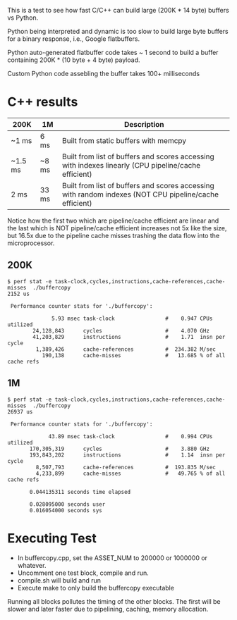 This is a test to see how fast C/C++ can build large (200K * 14 byte) buffers vs Python.

Python being interpreted and dynamic is too slow to build large byte buffers for a binary response, i.e., Google flatbuffers.

Python auto-generated flatbuffer code takes ~ 1 second to build a buffer containing 200K * (10 byte + 4 byte) payload.

Custom Python code assebling the buffer takes 100+ milliseconds


# C++ results

200K   | 1M   | Description
-------|------|--------------
~1 ms  | 6 ms | Built from static buffers with memcpy
~1.5 ms|~8 ms | Built from list of buffers and scores accessing with indexes linearly (CPU pipeline/cache efficient)
2 ms   |33 ms | Built from list of buffers and scores accessing with random indexes (NOT CPU pipeline/cache efficient)

Notice how the first two which are pipeline/cache efficient are linear and the last which is NOT pipeline/cache efficient increases not 5x like the size, but 16.5x due to the pipeline cache misses trashing the data flow into the microprocessor.

## 200K

```
$ perf stat -e task-clock,cycles,instructions,cache-references,cache-misses  ./buffercopy
2152 us

 Performance counter stats for './buffercopy':

              5.93 msec task-clock                #    0.947 CPUs utilized          
        24,128,843      cycles                    #    4.070 GHz                    
        41,203,829      instructions              #    1.71  insn per cycle         
         1,389,426      cache-references          #  234.382 M/sec                  
           190,138      cache-misses              #   13.685 % of all cache refs
```

## 1M

```
$ perf stat -e task-clock,cycles,instructions,cache-references,cache-misses  ./buffercopy
26937 us

 Performance counter stats for './buffercopy':

             43.89 msec task-clock                #    0.994 CPUs utilized          
       170,305,319      cycles                    #    3.880 GHz                    
       193,843,202      instructions              #    1.14  insn per cycle         
         8,507,793      cache-references          #  193.835 M/sec                  
         4,233,899      cache-misses              #   49.765 % of all cache refs    

       0.044135311 seconds time elapsed

       0.028095000 seconds user
       0.016054000 seconds sys

```

# Executing Test

* In buffercopy.cpp, set the ASSET_NUM to 200000 or 1000000 or whatever.
* Uncomment one test block, compile and run.
* compile.sh will build and run
* Execute make to only build the buffercopy executable

Running all blocks pollutes the timing of the other blocks.
The first will be slower and later faster due to pipelining, caching, memory allocation.

